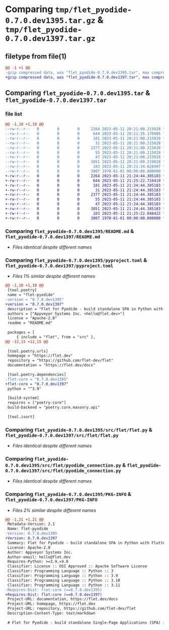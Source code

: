 # Comparing `tmp/flet_pyodide-0.7.0.dev1395.tar.gz` & `tmp/flet_pyodide-0.7.0.dev1397.tar.gz`

## filetype from file(1)

```diff
@@ -1 +1 @@
-gzip compressed data, was "flet_pyodide-0.7.0.dev1395.tar", max compression
+gzip compressed data, was "flet_pyodide-0.7.0.dev1397.tar", max compression
```

## Comparing `flet_pyodide-0.7.0.dev1395.tar` & `flet_pyodide-0.7.0.dev1397.tar`

### file list

```diff
@@ -1,10 +1,10 @@
--rw-r--r--   0        0        0     2264 2023-05-11 20:21:00.215028 flet_pyodide-0.7.0.dev1395/README.md
--rw-r--r--   0        0        0      644 2023-05-11 20:21:35.170905 flet_pyodide-0.7.0.dev1395/pyproject.toml
--rw-r--r--   0        0        0      101 2023-05-11 20:21:00.215028 flet_pyodide-0.7.0.dev1395/src/flet/__init__.py
--rw-r--r--   0        0        0       31 2023-05-11 20:21:00.215028 flet_pyodide-0.7.0.dev1395/src/flet/canvas/__init__.py
--rw-r--r--   0        0        0     2377 2023-05-11 20:21:00.215028 flet_pyodide-0.7.0.dev1395/src/flet/flet.py
--rw-r--r--   0        0        0       55 2023-05-11 20:21:00.215028 flet_pyodide-0.7.0.dev1395/src/flet/matplotlib_chart.py
--rw-r--r--   0        0        0       47 2023-05-11 20:21:00.215028 flet_pyodide-0.7.0.dev1395/src/flet/plotly_chart.py
--rw-r--r--   0        0        0     3851 2023-05-11 20:21:00.219028 flet_pyodide-0.7.0.dev1395/src/flet/pyodide_connection.py
--rw-r--r--   0        0        0      103 2023-05-11 20:21:34.626907 flet_pyodide-0.7.0.dev1395/src/flet/version.py
--rw-r--r--   0        0        0     3007 1970-01-01 00:00:00.000000 flet_pyodide-0.7.0.dev1395/PKG-INFO
+-rw-r--r--   0        0        0     2264 2023-05-11 21:24:44.385183 flet_pyodide-0.7.0.dev1397/README.md
+-rw-r--r--   0        0        0      644 2023-05-11 21:25:22.724419 flet_pyodide-0.7.0.dev1397/pyproject.toml
+-rw-r--r--   0        0        0      101 2023-05-11 21:24:44.385183 flet_pyodide-0.7.0.dev1397/src/flet/__init__.py
+-rw-r--r--   0        0        0       31 2023-05-11 21:24:44.385183 flet_pyodide-0.7.0.dev1397/src/flet/canvas/__init__.py
+-rw-r--r--   0        0        0     2377 2023-05-11 21:24:44.385183 flet_pyodide-0.7.0.dev1397/src/flet/flet.py
+-rw-r--r--   0        0        0       55 2023-05-11 21:24:44.385183 flet_pyodide-0.7.0.dev1397/src/flet/matplotlib_chart.py
+-rw-r--r--   0        0        0       47 2023-05-11 21:24:44.385183 flet_pyodide-0.7.0.dev1397/src/flet/plotly_chart.py
+-rw-r--r--   0        0        0     3851 2023-05-11 21:24:44.385183 flet_pyodide-0.7.0.dev1397/src/flet/pyodide_connection.py
+-rw-r--r--   0        0        0      103 2023-05-11 21:25:22.048422 flet_pyodide-0.7.0.dev1397/src/flet/version.py
+-rw-r--r--   0        0        0     3007 1970-01-01 00:00:00.000000 flet_pyodide-0.7.0.dev1397/PKG-INFO
```

### Comparing `flet_pyodide-0.7.0.dev1395/README.md` & `flet_pyodide-0.7.0.dev1397/README.md`

 * *Files identical despite different names*

### Comparing `flet_pyodide-0.7.0.dev1395/pyproject.toml` & `flet_pyodide-0.7.0.dev1397/pyproject.toml`

 * *Files 1% similar despite different names*

```diff
@@ -1,10 +1,10 @@
 [tool.poetry]
 name = "flet-pyodide"
-version = "0.7.0.dev1395"
+version = "0.7.0.dev1397"
 description = "Flet for Pyodide - build standalone SPA in Python with Flutter UI."
 authors = ["Appveyor Systems Inc. <hello@flet.dev>"]
 license = "Apache-2.0"
 readme = "README.md"
 
 packages = [
     { include = "flet", from = "src" },
@@ -12,15 +12,15 @@
 
 [tool.poetry.urls]
 homepage = "https://flet.dev"
 repository = "https://github.com/flet-dev/flet"
 documentation = "https://flet.dev/docs"
 
 [tool.poetry.dependencies]
-flet-core = "0.7.0.dev1395"
+flet-core = "0.7.0.dev1397"
 python = "^3.9"
 
 [build-system]
 requires = ["poetry-core"]
 build-backend = "poetry.core.masonry.api"
 
 [tool.isort]
```

### Comparing `flet_pyodide-0.7.0.dev1395/src/flet/flet.py` & `flet_pyodide-0.7.0.dev1397/src/flet/flet.py`

 * *Files identical despite different names*

### Comparing `flet_pyodide-0.7.0.dev1395/src/flet/pyodide_connection.py` & `flet_pyodide-0.7.0.dev1397/src/flet/pyodide_connection.py`

 * *Files identical despite different names*

### Comparing `flet_pyodide-0.7.0.dev1395/PKG-INFO` & `flet_pyodide-0.7.0.dev1397/PKG-INFO`

 * *Files 2% similar despite different names*

```diff
@@ -1,21 +1,21 @@
 Metadata-Version: 2.1
 Name: flet-pyodide
-Version: 0.7.0.dev1395
+Version: 0.7.0.dev1397
 Summary: Flet for Pyodide - build standalone SPA in Python with Flutter UI.
 License: Apache-2.0
 Author: Appveyor Systems Inc.
 Author-email: hello@flet.dev
 Requires-Python: >=3.9,<4.0
 Classifier: License :: OSI Approved :: Apache Software License
 Classifier: Programming Language :: Python :: 3
 Classifier: Programming Language :: Python :: 3.9
 Classifier: Programming Language :: Python :: 3.10
 Classifier: Programming Language :: Python :: 3.11
-Requires-Dist: flet-core (==0.7.0.dev1395)
+Requires-Dist: flet-core (==0.7.0.dev1397)
 Project-URL: documentation, https://flet.dev/docs
 Project-URL: homepage, https://flet.dev
 Project-URL: repository, https://github.com/flet-dev/flet
 Description-Content-Type: text/markdown
 
 # Flet for Pyodide - build standalone Single-Page Applications (SPA) in Python with Flutter UI
```

